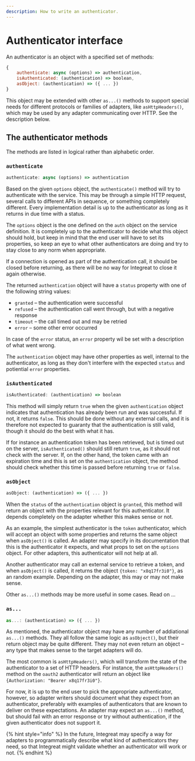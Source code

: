 ```yaml
---
description: How to write an authenticator.
---
```


# Authenticator interface

An authenticator is an object with a specified set of methods:

```javascript
{
    authenticate: async (options) => authentication,
    isAuthenticated: (authentication) => boolean,
    asObject: (authentication) => ({ ... })
}
```

This object may be extended with other `as...()` methods to support special needs for different protocols or families of adapters, like `asHttpHeaders()`, which may be used by any adapter communicating over HTTP. See the description below.

## The authenticator methods

The methods are listed in logical rather than alphabetic order.

### `authenticate`

```javascript
authenticate: async (options) => authentication
```

Based on the given `options` object, the `authenticate()` method will try to authenticate with the service. This may be through a simple HTTP request, several calls to different APIs in sequence, or something completely different. Every implementation detail is up to the authenticator as long as it returns in due time with a status.

The `options` object is the one defined on the `auth` object on the service definition. It is completely up to the authenticator to decide what this object should hold, but keep in mind that the end user will have to set its properties, so keep an eye to what other authenticators are doing and try to stay close to any norm when appropriate.

If a connection is opened as part of the authentication call, it should be closed before returning, as there will be no way for Integreat to close it again otherwise.

The returned `authentication` object will have a `status` property with one of the following string values:

* `granted` – the authentication were successful
* `refused` – the authentication call went through, but with a negative response
* `timeout` – the call timed out and may be retried
* `error` – some other error occurred

In case of the `error` status, an `error` property wil be set with a description of what went wrong.

The `authentication` object may have other properties as well, internal to the authenticator, as long as they don't interfere with the expected `status` and potiential `error` properties.

### `isAuthenticated`

```javascript
isAuthenticated: (authentication) => boolean
```

This method will simply return `true` when the given `authentication` object indicates that authentication has already been run and was successful. If not, it returns `false`. This should be done without any external calls, and it is therefore not expected to guaranty that the authentication is still valid, though it should do the best with what it has.

If for instance an authentication token has been retrieved, but is timed out on the server, `isAuthenticated()` should still return `true`, as it should not check with the server. If, on the other hand, the token came with an expiration time and this is set on the `authentication` object, the method should check whether this time is passed before returning `true` or `false`.

### `asObject`

```javascript
asObject: (authentication) => ({ ... })
```

When the `status` of the `authentication` object is `granted`, this method will return an object with the properties relevant for this authenticator. It depends completely on the adapter whether this makes sense or not.

As an example, the simplest authenticator is the `token` authenticator, which will accept an object with some properties and returns the same object when `asObject()` is called. An adapter may specify in its documentation that this is the authenticator it expects, and what props to set on the `options` object. For other adapters, this authenticator will not help at all.

Another authenticator may call an external service to retrieve a token, and when `asObject()` is called, it returns the object `{token: "x8q17fr3i0"}`, as an random example. Depending on the adapter, this may or may not make sense.

Other `as...()` methods may be more useful in some cases. Read on …

### `as...`

```javascript
as...: (authentication) => ({ ... })
```

As mentioned, the authenticator object may have any number of addiational `as...()` methods. They all follow the same logic as `asObject()`, but their return object may be quite different. They may not even return an object – any type that makes sense to the target adapters will do.

The most common is `asHttpHeaders()`, which will transform the state of the authenticator to a set of HTTP headers. For instance, the `asHttpHeaders()` method on the `oauth2` authenticator will return an object like `{Authorization: "Bearer x8q17fr3i0"}`.

For now, it is up to the end user to pick the appropriate authenticator, however, so adapter writers should document what they expect from an authenticator, preferably with examples of authenticators that are known to deliver on these expectations. An adapter may expect an `as...()` method, but should fail with an error response or try without authentication, if the given authenticator does not support it.

{% hint style="info" %}
In the future, Integreat may specify a way for adapters to programmatically describe what kind of authenticators they need, so that Integreat might validate whether an authenticator will work or not.
{% endhint %}

